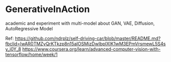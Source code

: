 # GenerativeInAction
academic and experiment with multi-model about GAN, VAE, Diffusion, AutoRegressive Model

Ref:
https://github.com/ndrplz/self-driving-car/blob/master/README.md?fbclid=IwAR0TMZyQrKTkzp8n15aIOSMizDwIbpIXIK1wM3EPmVrsmewL5S4sy_i0Y_8
https://www.coursera.org/learn/advanced-computer-vision-with-tensorflow/home/week/1

